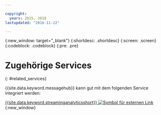 ```yaml
---

copyright:
  years: 2015, 2018
lastupdated: "2016-11-22"

---
```


{:new_window: target="_blank"}
{:shortdesc: .shortdesc}
{:screen: .screen}
{:codeblock: .codeblock}
{:pre: .pre}



# Zugehörige Services
{: #related_services}

{{site.data.keyword.messagehub}} kann gut mit dem folgenden Service integriert werden:

 [{{site.data.keyword.streaminganalyticsshort}} ![Symbol für externen Link](../../icons/launch-glyph.svg "Symbol für externen Link")](https://developer.ibm.com/messaging/2015/12/07/streaminganalyticsmessagehub/){:new_window} 
 
 
 
 
